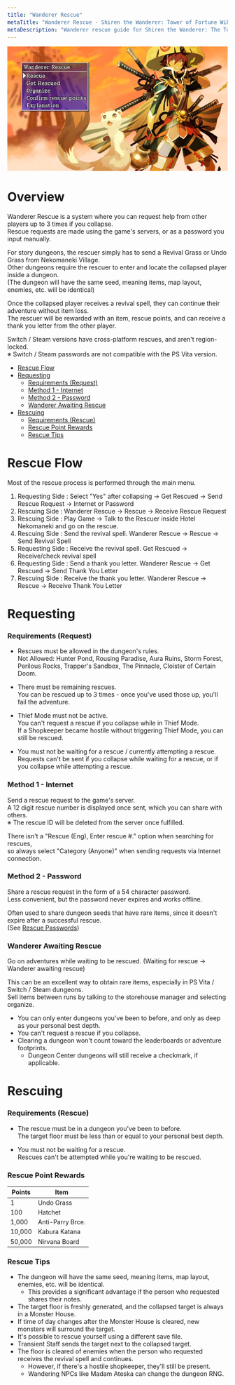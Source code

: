 ```yaml
---
title: "Wanderer Rescue"
metaTitle: "Wanderer Rescue - Shiren the Wanderer: Tower of Fortune Wiki"
metaDescription: "Wanderer rescue guide for Shiren the Wanderer: The Tower of Fortune and the Dice of Fate."
---
```


<div class="pageTopImage screenshot">
  <img src="../images/other/wanderer_rescue.jpg"/>
</div>

# Overview

Wanderer Rescue is a system where you can request help from other players up to 3 times if you collapse.<br/>
Rescue requests are made using the game's servers, or as a password you input manually.

For story dungeons, the rescuer simply has to send a Revival Grass or Undo Grass from Nekomaneki Village.<br/>
Other dungeons require the rescuer to enter and locate the collapsed player inside a dungeon.<br/>
(The dungeon will have the same seed, meaning items, map layout, enemies, etc. will be identical)

Once the collapsed player receives a revival spell, they can continue their adventure without item loss.<br/>
The rescuer will be rewarded with an item, rescue points, and can receive a thank you letter from the other player.

Switch / Steam versions have cross-platform rescues, and aren't region-locked.<br/>
※ Switch / Steam passwords are not compatible with the PS Vita version.

<ul class="quickLinksUL">
  <li><a href="#rescue-flow">Rescue Flow</a></li>
  <li><a href="#requesting">Requesting</a>
    <ul>
      <li><a href="#requirements-(request)">Requirements (Request)</a></li>
      <li><a href="#method-1---internet">Method 1 - Internet</a></li>
      <li><a href="#method-2---password">Method 2 - Password</a></li>
      <li><a href="#wanderer-awaiting-rescue">Wanderer Awaiting Rescue</a></li>
    </ul>
  </li>
  <li><a href="#rescuing">Rescuing</a>
    <ul>
      <li><a href="#requirements-(rescue)">Requirements (Rescue)</a></li>
      <li><a href="#rescue-point-rewards">Rescue Point Rewards</a></li>
      <li><a href="#rescue-tips">Rescue Tips</a></li>
    </ul>
  </li>
</ul>

# Rescue Flow

Most of the rescue process is performed through the main menu.

<ol>
  <li><span class="highlightBlue">Requesting Side</span> : Select "Yes" after collapsing → Get Rescued → Send Rescue Request → Internet or Password</li>
  <li><span class="highlightPink">Rescuing Side</span> : Wanderer Rescue → Rescue → Receive Rescue Request</li>
  <li><span class="highlightPink">Rescuing Side</span> : Play Game → Talk to the Rescuer inside Hotel Nekomaneki and go on the rescue.</li>
  <li><span class="highlightPink">Rescuing Side</span> : Send the revival spell. Wanderer Rescue → Rescue → Send Revival Spell</li>
  <li><span class="highlightBlue">Requesting Side</span> : Receive the revival spell. Get Rescued → Receive/check revival spell</li>
  <li><span class="highlightBlue">Requesting Side</span> : Send a thank you letter. Wanderer Rescue → Get Rescued → Send Thank You Letter</li>
  <li><span class="highlightPink">Rescuing Side</span> : Receive the thank you letter. Wanderer Rescue → Rescue → Receive Thank You Letter</li>
</ol>

# Requesting

### Requirements (Request)


- Rescues must be allowed in the dungeon's rules.<br/>Not Allowed: Hunter Pond, Rousing Paradise, Aura Ruins, Storm Forest,<br/>Perilous Rocks, Trapper's Sandbox, The Pinnacle, Cloister of Certain Doom.

- There must be remaining rescues.<br/>You can be rescued up to 3 times - once you've used those up, you'll fail the adventure.

- Thief Mode must not be active.<br/>You can't request a rescue if you collapse while in Thief Mode.<br/>If a Shopkeeper became hostile without triggering Thief Mode, you can still be rescued.

- You must not be waiting for a rescue / currently attempting a rescue.<br/>Requests can't be sent if you collapse while waiting for a rescue, or if you collapse while attempting a rescue.

### Method 1 - Internet

Send a rescue request to the game's server.<br/>
A 12 digit rescue number is displayed once sent, which you can share with others.<br/>
※ The rescue ID will be deleted from the server once fulfilled.

<span class="orangeText">There isn't a "Rescue (Eng), Enter rescue #." option when searching for rescues,<br/>so always select "Category (Anyone)" when sending requests via Internet connection.</span>

### Method 2 - Password

Share a rescue request in the form of a 54 character password.<br/>
Less convenient, but the password never expires and works offline.

Often used to share dungeon seeds that have rare items, since it doesn't expire after a successful rescue.<br/>
(See <a href="/guides/rescue-passwords">Rescue Passwords</a>)

### Wanderer Awaiting Rescue

Go on adventures while waiting to be rescued. (Waiting for rescue → Wanderer awaiting rescue)

This can be an excellent way to obtain rare items, especially in PS Vita / Switch / Steam dungeons.<br/>
Sell items between runs by talking to the storehouse manager and selecting organize.

- You can only enter dungeons you've been to before, and only as deep as your personal best depth.
- You can't request a rescue if you collapse.
- Clearing a dungeon won't count toward the leaderboards or adventure footprints.
    - Dungeon Center dungeons will still receive a checkmark, if applicable.

# Rescuing

### Requirements (Rescue)

- The rescue must be in a dungeon you've been to before.<br/>The target floor must be less than or equal to your personal best depth.

- You must not be waiting for a rescue.<br/>Rescues can't be attempted while you're waiting to be rescued.

### Rescue Point Rewards

<table class="itemDetailsTable">
  <thead>
    <tr>
      <th>Points</th>
      <th>Item</th>
    </tr>
  </thead>
  <tbody>
    <tr>
      <td>1</td>
      <td>Undo Grass</td>
    </tr>
    <tr>
      <td>100</td>
      <td>Hatchet</td>
    </tr>
    <tr>
      <td>1,000</td>
      <td>Anti-Parry Brce.</td>
    </tr>
    <tr>
      <td>10,000</td>
      <td>Kabura Katana</td>
    </tr>
    <tr>
      <td>50,000</td>
      <td>Nirvana Board</td>
    </tr>
  </tbody>
</table>

### Rescue Tips

- The dungeon will have the same seed, meaning items, map layout, enemies, etc. will be identical.
    - This provides a significant advantage if the person who requested shares their notes.
- The target floor is freshly generated, and the collapsed target is always in a Monster House.
- If time of day changes after the Monster House is cleared, new monsters will surround the target.
- It's possible to rescue yourself using a different save file.
- Transient Staff sends the target next to the collapsed target.
- The floor is cleared of enemies when the person who requested receives the revival spell and continues.
    - However, if there's a hostile shopkeeper, they'll still be present.
    - Wandering NPCs like Madam Ateska can change the dungeon RNG.

